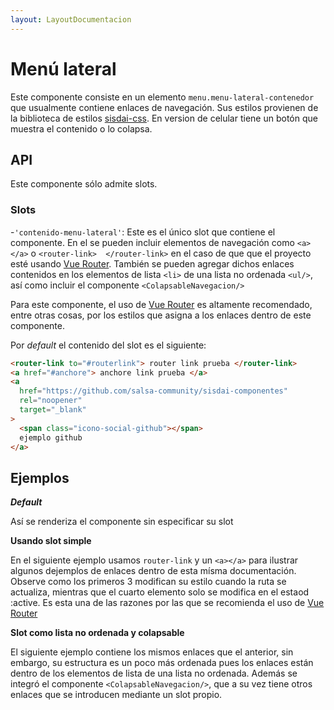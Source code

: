 ```yaml
---
layout: LayoutDocumentacion
---
```


# Menú lateral

Este componente consiste en un elemento `menu.menu-lateral-contenedor` que usualmente contiene enlaces de navegación. Sus estilos provienen de la biblioteca de estilos [sisdai-css](https://github.com/salsa-community/sisdai-css). En version de celular tiene un botón que muestra el contenido o lo colapsa.

<menu-lateral-basico/>

## API

Este componente sólo admite slots.

### Slots

-`'contenido-menu-lateral'`: Este es el único slot que contiene el componente. En el se pueden incluir elementos de navegación como `<a></a>` o `<router-link>  </router-link>` en el caso de que que el proyecto esté usando [Vue Router](https://router.vuejs.org/). También se pueden agregar dichos enlaces contenidos en los elementos de lista `<li>` de una lista no ordenada `<ul/>`, así como incluir el componente `<ColapsableNavegacion/>`

Para este componente, el uso de [Vue Router](https://router.vuejs.org/) es altamente recomendado, entre otras cosas, por los estilos que asigna a los enlaces dentro de este componente.

Por _default_ el contenido del slot es el siguiente:

```html
<router-link to="#routerlink"> router link prueba </router-link>
<a href="#anchore"> anchore link prueba </a>
<a
  href="https://github.com/salsa-community/sisdai-componentes"
  rel="noopener"
  target="_blank"
>
  <span class="icono-social-github"></span>
  ejemplo github
</a>
```

## Ejemplos

**_Default_**

Así se renderiza el componente sin especificar su slot

<utils-ejemplo-doc ruta="menu-lateral/default.vue"/>

**Usando slot simple**

En el siguiente ejemplo usamos `router-link` y un `<a></a>` para ilustrar algunos dejemplos de enlaces dentro de esta mísma documentación. Observe como los primeros 3 modifican su estilo cuando la ruta se actualiza, mientras que el cuarto elemento solo se modifica en el estaod :active. Es esta una de las razones por las que se recomienda el uso de [Vue Router](https://router.vuejs.org/)

<utils-ejemplo-doc ruta="menu-lateral/basico.vue"/>

**Slot como lista no ordenada y colapsable**

El siguiente ejemplo contiene los mismos enlaces que el anterior, sin embargo, su estructura es un poco más ordenada pues los enlaces están dentro de los elementos de lista de una lista no ordenada. Además se integró el componente `<ColapsableNavegacion/>`, que a su vez tiene otros enlaces que se introducen mediante un slot propio.

<utils-ejemplo-doc ruta="menu-lateral/colapsable.vue"/>

